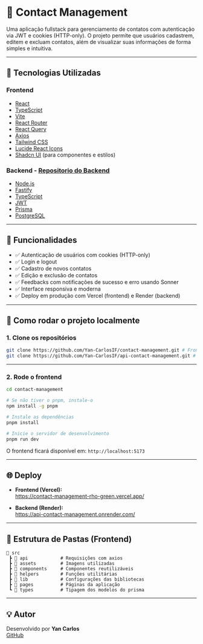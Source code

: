 # 📇 Contact Management

Uma aplicação fullstack para gerenciamento de contatos com autenticação via JWT e cookies (HTTP-only). O projeto permite que usuários cadastrem, editem e excluam contatos, além de visualizar suas informações de forma simples e intuitiva.

---

## 🧩 Tecnologias Utilizadas

### Frontend

- [React](https://reactjs.org/)
- [TypeScript](https://www.typescriptlang.org/)
- [Vite](https://vitejs.dev/)
- [React Router](https://reactrouter.com/)
- [React Query](https://tanstack.com/query/v4)
- [Axios](https://axios-http.com/)
- [Tailwind CSS](https://tailwindcss.com/)
- [Lucide React Icons](https://lucide.dev/)
- [Shadcn UI](https://ui.shadcn.com/) (para componentes e estilos)

### Backend - [Repositorio do Backend](https://github.com/Yan-CarlosIF/api-contact-management)

- [Node.js](https://nodejs.org/)
- [Fastify](https://fastify.dev/)
- [TypeScript](https://www.typescriptlang.org/)
- [JWT](https://jwt.io/)
- [Prisma](https://www.prisma.io/)
- [PostgreSQL](https://www.postgresql.org/)

---

## 🧪 Funcionalidades

- ✅ Autenticação de usuários com cookies (HTTP-only)
- ✅ Login e logout
- ✅ Cadastro de novos contatos
- ✅ Edição e exclusão de contatos
- ✅ Feedbacks com notificações de sucesso e erro usando Sonner
- ✅ Interface responsiva e moderna
- ✅ Deploy em produção com Vercel (frontend) e Render (backend)

---

## 🚀 Como rodar o projeto localmente

### 1. Clone os repositórios

```bash
git clone https://github.com/Yan-CarlosIF/contact-management.git # Frontend
git clone https://github.com/Yan-CarlosIF/api-contact-management.git # Backend
```

---

### 2. Rode o frontend

```bash
cd contact-management

# Se não tiver o pnpm, instale-o
npm install -g pnpm

# Instale as dependências
pnpm install

# Inicie o servidor de desenvolvimento
pnpm run dev
```

O frontend ficará disponível em: `http://localhost:5173`

---

## 🌐 Deploy

- **Frontend (Vercel):**  
  https://contact-management-rho-green.vercel.app/

- **Backend (Render):**  
  https://api-contact-management.onrender.com/

---

## 📁 Estrutura de Pastas (Frontend)

```
📁 src
 ┣ 📁 api            # Requisições com axios
 ┣ 📁 assets         # Imagens utilizadas
 ┣ 📁 components     # Componentes reutilizáveis
 ┣ 📁 helpers        # Funções utilitárias
 ┣ 📁 lib            # Configurações das bibliotecas
 ┣ 📁 pages          # Páginas da aplicação
 ┗ 📁 types          # Tipagem dos modelos do prisma
```

---

## 💡 Autor

Desenvolvido por **Yan Carlos**  
[GitHub](https://github.com/Yan-CarlosIF)
